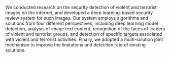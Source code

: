 We conducted research on the security detection of violent and terrorist images on the internet, and developed a deep learning-based security review system for such images. Our system employs algorithms and solutions from four different perspectives, including deep learning model detection, analysis of image text content, recognition of the faces of leaders of violent and terrorist groups, and detection of specific targets associated with violent and terrorist activities. Finally, we adopted a multi-solution joint mechanism to improve the limitations and detection rate of existing solutions.